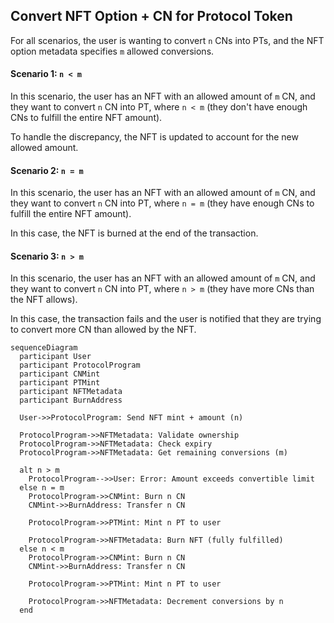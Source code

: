 
## Convert NFT Option + CN for Protocol Token

For all scenarios, the user is wanting to convert `n` CNs into PTs, and the NFT option metadata specifies `m` allowed conversions.

#### Scenario 1: `n < m`

In this scenario, the user has an NFT with an allowed amount of `m` CN, and they want to convert `n` CN into PT, where `n < m` (they don't have enough CNs to fulfill the entire NFT amount). 

To handle the discrepancy, the NFT is updated to account for the new allowed amount.



#### Scenario 2: `n = m`

In this scenario, the user has an NFT with an allowed amount of `m` CN, and they want to convert `n` CN into PT, where `n = m` (they have enough CNs to fulfill the entire NFT amount).

In this case, the NFT is burned at the end of the transaction.

#### Scenario 3: `n > m`

In this scenario, the user has an NFT with an allowed amount of `m` CN, and they want to convert `n` CN into PT, where `n > m` (they have more CNs than the NFT allows).

In this case, the transaction fails and the user is notified that they are trying to convert more CN than allowed by the NFT.

```mermaid
sequenceDiagram
  participant User
  participant ProtocolProgram
  participant CNMint
  participant PTMint
  participant NFTMetadata
  participant BurnAddress

  User->>ProtocolProgram: Send NFT mint + amount (n)

  ProtocolProgram->>NFTMetadata: Validate ownership
  ProtocolProgram->>NFTMetadata: Check expiry
  ProtocolProgram->>NFTMetadata: Get remaining conversions (m)

  alt n > m
    ProtocolProgram-->>User: Error: Amount exceeds convertible limit
  else n = m
    ProtocolProgram->>CNMint: Burn n CN
    CNMint->>BurnAddress: Transfer n CN

    ProtocolProgram->>PTMint: Mint n PT to user

    ProtocolProgram->>NFTMetadata: Burn NFT (fully fulfilled)
  else n < m
    ProtocolProgram->>CNMint: Burn n CN
    CNMint->>BurnAddress: Transfer n CN

    ProtocolProgram->>PTMint: Mint n PT to user

    ProtocolProgram->>NFTMetadata: Decrement conversions by n
  end
```
